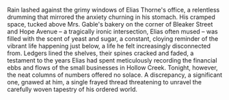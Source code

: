 Rain lashed against the grimy windows of Elias Thorne's office, a relentless drumming that mirrored the anxiety churning in his stomach.  His cramped space, tucked above Mrs. Gable's bakery on the corner of Bleaker Street and Hope Avenue – a tragically ironic intersection, Elias often mused – was filled with the scent of yeast and sugar, a constant, cloying reminder of the vibrant life happening just below, a life he felt increasingly disconnected from.  Ledgers lined the shelves, their spines cracked and faded, a testament to the years Elias had spent meticulously recording the financial ebbs and flows of the small businesses in Hollow Creek. Tonight, however, the neat columns of numbers offered no solace. A discrepancy, a significant one, gnawed at him, a single frayed thread threatening to unravel the carefully woven tapestry of his ordered world.
